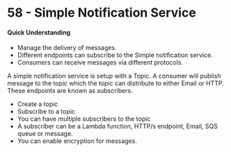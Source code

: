 # 58 - Simple Notification Service

#### Quick Understanding

* Manage the delivery of messages.
* Different endpoints can subscribe to the Simple notification service.
* Consumers can receive messages via different protocols.

A simple notification service is setup with a Topic. A consumer will publish message to the topic which the topic can distribute to either Email or HTTP. These endpoints are known as subscribers.  

* Create a topic
* Subscribe to a topic
* You can have multiple subscribers to the topic
* A subscriber can be a Lambda function, HTTP/s endpoint, Email, SQS queue or message.
* You can enable encryption for messages.



